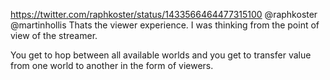https://twitter.com/raphkoster/status/1433566464477315100 @raphkoster @martinhollis Thats the viewer experience. I was thinking from the point of view of the streamer.

You get to hop between all available worlds and you get to transfer value from one world to another in the form of viewers.